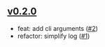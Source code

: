 ## [v0.2.0](https://github.com/azurystudio/upgrade/releases/tag/v0.2.0)

* feat: add cli arguments ([#2](https://github.com/azurystudio/upgrade/pull/2))
* refactor: simplify log ([#1](https://github.com/azurystudio/upgrade/pull/1))
